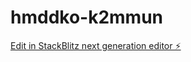 # hmddko-k2mmun

[Edit in StackBlitz next generation editor ⚡️](https://stackblitz.com/~/github.com/deep-bhatt-360/hmddko-k2mmun)